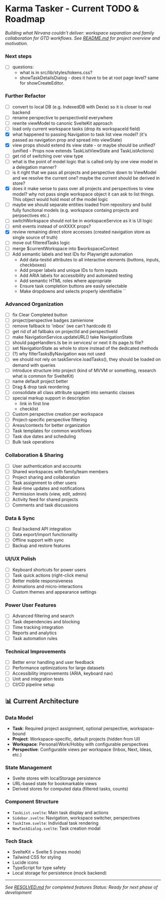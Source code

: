 # Karma Tasker - Current TODO & Roadmap

*Building what Nirvana couldn't deliver: workspace separation and family collaboration for GTD workflows.*
*See [README.md](./README.md) for project overview and motivation.*

### Next steps
- [ ] questions:
  - what is in src/lib/styles/tokens.css?
  - showTaskDetailsDialog - does it have to be at root page level? same for showCreateEditor.

### Further Refactor
- [ ] convert to local DB (e.g. IndexedDB with Dexie) so it is closer to real backend
- [ ] rename perspective to perspectiveId everywhere
- [ ] rewrite viewModel to canonic SvelteKit approach
- [ ] load only current workspace tasks (drop its workspaceId field)
- [x] what happened to passing Navigation to task list view model? (it's passed as navigation prop and spread into viewState)
- [x] view props should extend its view state - or maybe should be unified? (unified - Props now extends TaskListViewState and TaskListActions)
- [ ] get rid of switching over view type
- [ ] what is the point of model logic that is called only by one view model in a delegation manner?
- [ ] is it right that we pass all projects and perspective down to ViewModel and we resolve the current one? maybe the current should be derived in store?
- [x] does it make sense to pass over all projects and perspectives to view model? why not pass single workspace object it can ask to list things. This object would hold most of the model logic
- [ ] maybe we should separate entities loaded from repository and build fully funcitonal models (e.g. workspace containg projects and perpsectives etc.)
- [ ] switchWorkspace should not be in workspaceService as it is UI logic
- [ ] emit events instead of onXXXX props?
- [x] review remaining direct store accesses (created navigation store as single source of truth)
- [ ] move out filteredTasks logic
- [ ] merge $currentWorkspace into $workspaceContext
- [ ] Add semantic labels and test IDs for Playwright automation
  - Add data-testid attributes to all interactive elements (buttons, inputs, checkboxes)
  - Add proper labels and unique IDs to form inputs
  - Add ARIA labels for accessibility and automated testing
  - Add semantic HTML roles where appropriate
  - Ensure task completion buttons are easily selectable
  - Make dropdowns and selects properly identifiable
``
### Advanced Organization
- [ ] fix Clear Completed button
- [ ] project/perspective badges zamienione
- [ ] remove fallback to 'inbox' (we can't hardcode it)
- [ ] get rid of all fallbaks on projectId and perspectiveId
- [ ] make NavigationService.updateURL() take NavigationState
- [ ] should pageHandlers.ts be in services/ or next it its page.ts file?
- [ ] set NavigationState as whole to store instead of the dedicated methods
- [ ] (?) why filterTasksByNavigation was not used
- [ ] we should not rely on taskService.loadTasks(), they should be loaded on demand with queries
- [ ] introduce structure into project (kind of MVVM or something, research what is common for SvelteKit)
- [ ] name default project better
- [ ] Drag & drop task reordering
- [ ] consolidate all class attribute spagetti into semantic classes
- [ ] special markup support in description
  - link in first line
  - checklist
- [ ] Custom perspective creation per workspace
- [ ] Project-specific perspective filtering
- [ ] Areas/contexts for better organization
- [ ] Task templates for common workflows
- [ ] Task due dates and scheduling
- [ ] Bulk task operations

### Collaboration & Sharing
- [ ] User authentication and accounts
- [ ] Shared workspaces with family/team members
- [ ] Project sharing and collaboration
- [ ] Task assignment to other users
- [ ] Real-time updates and notifications
- [ ] Permission levels (view, edit, admin)
- [ ] Activity feed for shared projects
- [ ] Comments and task discussions

### Data & Sync
- [ ] Real backend API integration
- [ ] Data export/import functionality
- [ ] Offline support with sync
- [ ] Backup and restore features

### UI/UX Polish
- [ ] Keyboard shortcuts for power users
- [ ] Task quick actions (right-click menu)
- [ ] Better mobile responsiveness
- [ ] Animations and micro-interactions
- [ ] Custom themes and appearance settings

### Power User Features
- [ ] Advanced filtering and search
- [ ] Task dependencies and blocking
- [ ] Time tracking integration
- [ ] Reports and analytics
- [ ] Task automation rules

### Technical Improvements
- [ ] Better error handling and user feedback
- [ ] Performance optimizations for large datasets
- [ ] Accessibility improvements (ARIA, keyboard nav)
- [ ] Unit and integration tests
- [ ] CI/CD pipeline setup

## 📊 Current Architecture

### Data Model
- **Task**: Required project assignment, optional perspective, workspace-bound
- **Project**: Workspace-specific, default projects (hidden from UI)
- **Workspace**: Personal/Work/Hobby with configurable perspectives
- **Perspective**: Configurable views per workspace (Inbox, Next, Ideas, etc.)

### State Management
- Svelte stores with localStorage persistence
- URL-based state for bookmarkable views
- Derived stores for computed data (filtered tasks, counts)

### Component Structure
- `TaskList.svelte`: Main task display and actions
- `Sidebar.svelte`: Navigation, workspace switcher, perspectives
- `TaskItem.svelte`: Individual task rendering
- `NewTaskDialog.svelte`: Task creation modal

### Tech Stack
- SvelteKit + Svelte 5 (runes mode)
- Tailwind CSS for styling
- Lucide icons
- TypeScript for type safety
- Local storage for persistence (mock backend)

---

*See [RESOLVED.md](./RESOLVED.md) for completed features*
*Status: Ready for next phase of development*